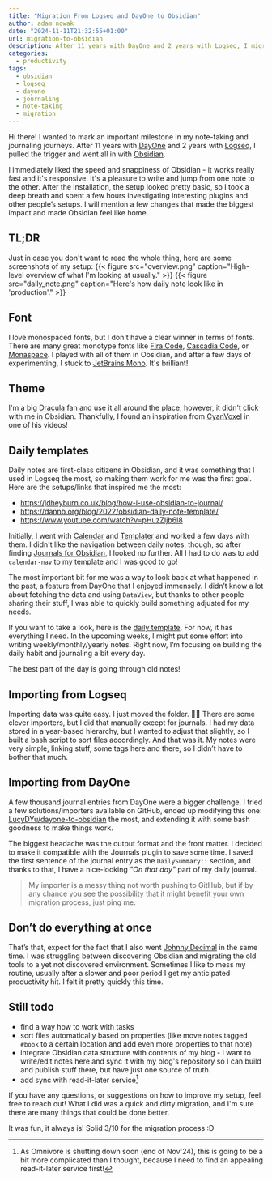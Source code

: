 ```yaml
---
title: "Migration From Logseq and DayOne to Obsidian"
author: adam nowak
date: "2024-11-11T21:32:55+01:00"
url: migration-to-obsidian
description: After 11 years with DayOne and 2 years with Logseq, I migrated to Obsidian. Here's how it went. See the font and colors I use, daily templates, and how I imported data from old tools to the new one.
categories:
  - productivity
tags:
  - obsidian
  - logseq
  - dayone
  - journaling
  - note-taking
  - migration
---
```


Hi there! I wanted to mark an important milestone in my note-taking and journaling journeys. After 11 years with [DayOne](https://dayoneapp.com/) and 2 years with [Logseq](https://logseq.com/), I pulled the trigger and went all in with [Obsidian](https://obsidian.md/).

I immediately liked the speed and snappiness of Obsidian - it works really fast and it's responsive. It's a pleasure to write and jump from one note to the other. After the installation, the setup looked pretty basic, so I took a deep breath and spent a few hours investigating interesting plugins and other people’s setups. I will mention a few changes that made the biggest impact and made Obsidian feel like home.

## TL;DR

Just in case you don't want to read the whole thing, here are some screenshots of my setup:
{{< figure src="overview.png" caption="High-level overview of what I'm looking at usually." >}}
{{< figure src="daily_note.png" caption="Here's how daily note look like in 'production'." >}}

## Font

I love monospaced fonts, but I don't have a clear winner in terms of fonts. There are many great monotype fonts like [Fira Code](https://firacode.org/), [Cascadia Code](https://github.com/microsoft/cascadia-code), or [Monaspace](https://monaspace.githubnext.com/). I played with all of them in Obsidian, and after a few days of experimenting, I stuck to [JetBrains Mono](https://www.jetbrains.com/lp/mono/). It's brilliant!

## Theme

I'm a big [Dracula](https://draculatheme.com/) fan and use it all around the place; however, it didn't click with me in Obsidian. Thankfully, I found an inspiration from [CyanVoxel](https://www.youtube.com/watch?v=9T9VL8_i1Tg) in one of his videos!

## Daily templates

Daily notes are first-class citizens in Obsidian, and it was something that I used in Logseq the most, so making them work for me was the first goal. Here are the setups/links that inspired me the most:

- https://jdheyburn.co.uk/blog/how-i-use-obsidian-to-journal/
- https://dannb.org/blog/2022/obsidian-daily-note-template/
- https://www.youtube.com/watch?v=pHuzZIjb6l8

Initially, I went with [Calendar](https://github.com/liamcain/obsidian-calendar-plugin) and [Templater](https://silentvoid13.github.io/Templater/) and worked a few days with them. I didn't like the navigation between daily notes, though, so after finding [Journals for Obsidian](https://github.com/srg-kostyrko/obsidian-journal#journals-for-obsidian), I looked no further. All I had to do was to add `calendar-nav` to my template and I was good to go!

The most important bit for me was a way to look back at what happened in the past, a feature from DayOne that I enjoyed immensely. I didn’t know a lot about fetching the data and using `DataView`, but thanks to other people sharing their stuff, I was able to quickly build something adjusted for my needs.

If you want to take a look, here is the [daily template](https://gist.github.com/lubieniebieski/987ce5187c773405cfeab7cf0f47b1fd.js). For now, it has everything I need. In the upcoming weeks, I might put some effort into writing weekly/monthly/yearly notes. Right now, I’m focusing on building the daily habit and journaling a bit every day.

The best part of the day is going through old notes!

## Importing from Logseq

Importing data was quite easy. I just moved the folder. 🤷‍♂️ There are some clever importers, but I did that manually except for journals. I had my data stored in a year-based hierarchy, but I wanted to adjust that slightly, so I built a bash script to sort files accordingly. And that was it. My notes were very simple, linking stuff, some tags here and there, so I didn’t have to bother that much.

## Importing from DayOne

A few thousand journal entries from DayOne were a bigger challenge. I tried a few solutions/importers available on GitHub, ended up modifying this one: [LucyDYu/dayone-to-obsidian](https://github.com/LucyDYu/dayone-to-obsidian) the most, and extending it with some bash goodness to make things work.

The biggest headache was the output format and the front matter. I decided to make it compatible with the Journals plugin to save some time. I saved the first sentence of the journal entry as the `DailySummary::` section, and thanks to that, I have a nice-looking *"On that day"* part of my daily journal.  

> My importer is a messy thing not worth pushing to GitHub, but if by any chance you see the possibility that it might benefit your own migration process, just ping me.
>
## Don’t do everything at once

That’s that, expect for the fact that I also went [Johnny.Decimal](https://johnnydecimal.com/) in the same time. I was struggling between discovering Obsidian and migrating the old tools to a yet not discovered environment. Sometimes I like to mess my routine, usually after a slower and poor period I get my anticipated productivity hit. I felt it pretty quickly this time.

## Still todo

- find a way how to work with tasks
- sort files automatically based on properties (like move notes tagged `#book` to a certain location and add even more properties to that note)
- integrate Obsidian data structure with contents of my blog - I want to write/edit notes here and sync it with my blog's repository so I can build and publish stuff there, but have just one source of truth.
- add sync with read-it-later service[^1]

If you have any questions, or suggestions on how to improve my setup, feel free to reach out! What I did was a quick and dirty migration, and I'm sure there are many things that could be done better.

It was fun, it always is! Solid 3/10 for the migration process :D

[^1]: As Omnivore is shutting down soon (end of Nov'24), this is going to be a bit more complicated than I thought, because I need to find an appealing read-it-later service first!
